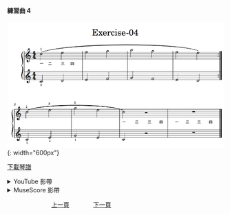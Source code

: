 ﻿---
keywords: 吳老師鋼琴教學 - 練習曲 4
---
<h4>練習曲 4</h4> 

![練習曲 4 琴譜](/assets/Piano/Exercise-04.png){:  width="600px"}

<a href="/assets/Piano/Exercise-04.pdf" target="_blank">下載琴譜</a>

<details>
  <summary>YouTube 影帶</summary>
<ol>
<iframe width="560" height="315" src="https://www.youtube.com/embed/pE9f5NHUBL0" title="練習曲 4" frameborder="0" allow="accelerometer; autoplay; clipboard-write; encrypted-media; gyroscope; picture-in-picture; web-share" allowfullscreen></iframe>

</ol>
</details>

<details>
  <summary>MuseScore 影帶</summary>
<ol>
<a href="https://musescore.com/user/65457238/scores/10959949?share=copy_link" target="_blank">Open to Play</a>
</ol>
</details>


&nbsp;&nbsp;&nbsp;&nbsp;&nbsp;&nbsp;&nbsp;&nbsp;&nbsp;&nbsp;&nbsp;&nbsp;
&nbsp;&nbsp;&nbsp;&nbsp;&nbsp;&nbsp;&nbsp;&nbsp;&nbsp;&nbsp;&nbsp;&nbsp;
[上一頁](Practice03)
&nbsp;&nbsp;&nbsp;&nbsp;&nbsp;&nbsp;&nbsp;&nbsp;&nbsp;&nbsp;&nbsp;&nbsp;
[下一頁](Practice05)






